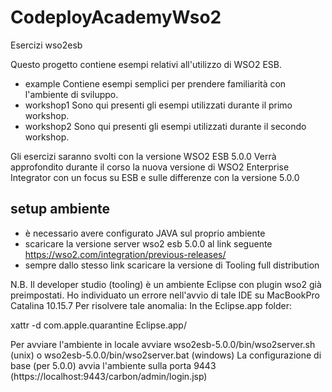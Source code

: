 # CodeployAcademyWso2
Esercizi wso2esb

Questo progetto contiene esempi relativi all'utilizzo di WSO2 ESB.

- example
Contiene esempi semplici per prendere familiarità con l'ambiente di sviluppo.
- workshop1
Sono qui presenti gli esempi utilizzati durante il primo workshop.
- workshop2
Sono qui presenti gli esempi utilizzati durante il secondo workshop.

Gli esercizi saranno svolti con la versione WSO2 ESB 5.0.0
Verrà approfondito durante il corso la nuova versione di WSO2 Enterprise Integrator con un focus su ESB
e sulle differenze con la versione 5.0.0 

## setup ambiente
- è necessario avere configurato JAVA sul proprio ambiente
- scaricare la versione server wso2 esb 5.0.0 al link seguente https://wso2.com/integration/previous-releases/
- sempre dallo stesso link scaricare la versione di Tooling full distribution

N.B. Il developer studio (tooling) è un ambiente Eclipse con plugin wso2 già preimpostati.
Ho individuato un errore nell'avvio di tale IDE su MacBookPro Catalina 10.15.7
Per risolvere tale anomalia:
In the Eclipse.app folder:

xattr -d com.apple.quarantine Eclipse.app/

Per avviare l'ambiente in locale avviare wso2esb-5.0.0/bin/wso2server.sh (unix) o wso2esb-5.0.0/bin/wso2server.bat (windows)
La configurazione di base (per 5.0.0) avvia l'ambiente sulla porta 9443 (https://localhost:9443/carbon/admin/login.jsp)
